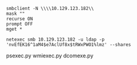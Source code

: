 ``` # Recursive GET
smbclient -N \\\\10.129.123.182\\
mask ""
recurse ON
prompt OFF
mget *
```

```
netexec smb 10.129.123.182 -u ldap -p 'nvEfEK16^1aM4$e7AclUf8x$tRWxPWO1%lmz' --shares
```

psexec.py
wmiexec.py
dcomexe.py

